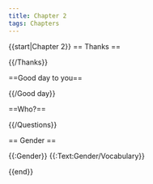 ```yaml
---
title: Chapter 2
tags: Chapters
---
```


{{start|Chapter 2}}
== Thanks ==

{{/Thanks}}

==Good day to you==

{{/Good day}}

==Who?==

{{/Questions}}

== Gender ==

{{:Gender}}
{{:Text:Gender/Vocabulary}}



{{end}}